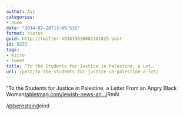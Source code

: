 ```yaml
---
author: Avi
categories:
- none
date: "2014-07-28T13:49:53Z"
format: status
guid: http://twitter-493815620002381825-post
id: 9253
tags:
- micro
- tweet
title: “To the Students for Justice in Palestine, a Let…
url: /post/to-the-students-for-justice-in-palestine-a-let/
---
```

“To the Students for Justice in Palestine, a Letter From an Angry Black Woman[tabletmag.com/jewish-news-an…](http://www.tabletmag.com/jewish-news-and-politics/180382/students-justice-palestine)jRmN

/[@bernsteind](http://twitter.com/bernsteind)eind